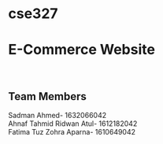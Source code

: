 # cse327

<h1>E-Commerce Website</h1>
<br/>

<h2>Team Members</h2>
Sadman Ahmed- 1632066042 
<br/>	Ahnaf Tahmid Ridwan Atul- 1612182042
<br/>	Fatima Tuz Zohra Aparna- 1610649042


